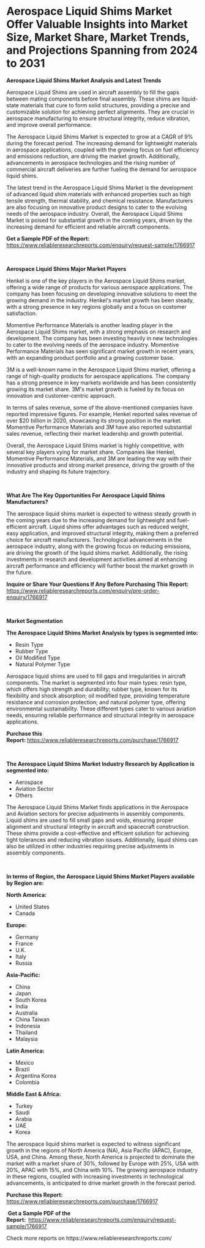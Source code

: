 <p><h1>Aerospace Liquid Shims Market Offer Valuable Insights into Market Size, Market Share, Market Trends, and Projections Spanning from 2024 to 2031</h1></p><p><strong>Aerospace Liquid Shims Market Analysis and Latest Trends</strong></p>
<p><p>Aerospace Liquid Shims are used in aircraft assembly to fill the gaps between mating components before final assembly. These shims are liquid-state materials that cure to form solid structures, providing a precise and customizable solution for achieving perfect alignments. They are crucial in aerospace manufacturing to ensure structural integrity, reduce vibration, and improve overall performance.</p><p>The Aerospace Liquid Shims Market is expected to grow at a CAGR of 9% during the forecast period. The increasing demand for lightweight materials in aerospace applications, coupled with the growing focus on fuel efficiency and emissions reduction, are driving the market growth. Additionally, advancements in aerospace technologies and the rising number of commercial aircraft deliveries are further fueling the demand for aerospace liquid shims.</p><p>The latest trend in the Aerospace Liquid Shims Market is the development of advanced liquid shim materials with enhanced properties such as high tensile strength, thermal stability, and chemical resistance. Manufacturers are also focusing on innovative product designs to cater to the evolving needs of the aerospace industry. Overall, the Aerospace Liquid Shims Market is poised for substantial growth in the coming years, driven by the increasing demand for efficient and reliable aircraft components.</p></p>
<p><strong>Get a Sample PDF of the Report:&nbsp;</strong> <a href="https://www.reliableresearchreports.com/enquiry/request-sample/1766917">https://www.reliableresearchreports.com/enquiry/request-sample/1766917</a></p>
<p>&nbsp;</p>
<p><strong>Aerospace Liquid Shims Major Market Players</strong></p>
<p><p>Henkel is one of the key players in the Aerospace Liquid Shims market, offering a wide range of products for various aerospace applications. The company has been focusing on developing innovative solutions to meet the growing demand in the industry. Henkel's market growth has been steady, with a strong presence in key regions globally and a focus on customer satisfaction.</p><p>Momentive Performance Materials is another leading player in the Aerospace Liquid Shims market, with a strong emphasis on research and development. The company has been investing heavily in new technologies to cater to the evolving needs of the aerospace industry. Momentive Performance Materials has seen significant market growth in recent years, with an expanding product portfolio and a growing customer base.</p><p>3M is a well-known name in the Aerospace Liquid Shims market, offering a range of high-quality products for aerospace applications. The company has a strong presence in key markets worldwide and has been consistently growing its market share. 3M's market growth is fueled by its focus on innovation and customer-centric approach.</p><p>In terms of sales revenue, some of the above-mentioned companies have reported impressive figures. For example, Henkel reported sales revenue of over $20 billion in 2020, showcasing its strong position in the market. Momentive Performance Materials and 3M have also reported substantial sales revenue, reflecting their market leadership and growth potential.</p><p>Overall, the Aerospace Liquid Shims market is highly competitive, with several key players vying for market share. Companies like Henkel, Momentive Performance Materials, and 3M are leading the way with their innovative products and strong market presence, driving the growth of the industry and shaping its future trajectory.</p></p>
<p>&nbsp;</p>
<p><strong>What Are The Key Opportunities For Aerospace Liquid Shims Manufacturers?</strong></p>
<p><p>The aerospace liquid shims market is expected to witness steady growth in the coming years due to the increasing demand for lightweight and fuel-efficient aircraft. Liquid shims offer advantages such as reduced weight, easy application, and improved structural integrity, making them a preferred choice for aircraft manufacturers. Technological advancements in the aerospace industry, along with the growing focus on reducing emissions, are driving the growth of the liquid shims market. Additionally, the rising investments in research and development activities aimed at enhancing aircraft performance and efficiency will further boost the market growth in the future.</p></p>
<p><strong>Inquire or Share Your Questions If Any Before Purchasing This Report:</strong> <a href="https://www.reliableresearchreports.com/enquiry/pre-order-enquiry/1766917">https://www.reliableresearchreports.com/enquiry/pre-order-enquiry/1766917</a></p>
<p>&nbsp;</p>
<p><strong>Market Segmentation</strong></p>
<p><strong>The Aerospace Liquid Shims Market Analysis by types is segmented into:</strong></p>
<p><ul><li>Resin Type</li><li>Rubber Type</li><li>Oil Modified Type</li><li>Natural Polymer Type</li></ul></p>
<p><p>Aerospace liquid shims are used to fill gaps and irregularities in aircraft components. The market is segmented into four main types: resin type, which offers high strength and durability; rubber type, known for its flexibility and shock absorption; oil modified type, providing temperature resistance and corrosion protection; and natural polymer type, offering environmental sustainability. These different types cater to various aviation needs, ensuring reliable performance and structural integrity in aerospace applications.</p></p>
<p><strong>Purchase this Report:&nbsp;</strong><a href="https://www.reliableresearchreports.com/purchase/1766917">https://www.reliableresearchreports.com/purchase/1766917</a></p>
<p>&nbsp;</p>
<p><strong>The Aerospace Liquid Shims Market Industry Research by Application is segmented into:</strong></p>
<p><ul><li>Aerospace</li><li>Aviation Sector</li><li>Others</li></ul></p>
<p><p>The Aerospace Liquid Shims Market finds applications in the Aerospace and Aviation sectors for precise adjustments in assembly components. Liquid shims are used to fill small gaps and voids, ensuring proper alignment and structural integrity in aircraft and spacecraft construction. These shims provide a cost-effective and efficient solution for achieving tight tolerances and reducing vibration issues. Additionally, liquid shims can also be utilized in other industries requiring precise adjustments in assembly components.</p></p>
<p>&nbsp;</p>
<p><strong>In terms of Region, the Aerospace Liquid Shims Market Players available by Region are:</strong></p>
<p>
    <p> <strong> North America: </strong>
        <ul>
            <li>United States</li>
            <li>Canada</li>
        </ul>
        </p> 
    <p> <strong> Europe: </strong>
        <ul>
            <li>Germany</li>
            <li>France</li>
            <li>U.K.</li>
            <li>Italy</li>
            <li>Russia</li>
        </ul>
        </p> 
    <p> <strong> Asia-Pacific: </strong>
        <ul>
            <li>China</li>
            <li>Japan</li>
            <li>South Korea</li>
            <li>India</li>
            <li>Australia</li>
            <li>China Taiwan</li>
            <li>Indonesia</li>
            <li>Thailand</li>
            <li>Malaysia</li>
        </ul>
        </p> 
    <p> <strong> Latin America: </strong>
        <ul>
            <li>Mexico</li>
            <li>Brazil</li>
            <li>Argentina Korea</li>
            <li>Colombia</li>
        </ul>
        </p> 
    <p> <strong> Middle East & Africa: </strong>
        <ul>
            <li>Turkey</li>
            <li>Saudi</li>
            <li>Arabia</li>
            <li>UAE</li>
            <li>Korea</li>
        </ul>
    </p>
    </p>
<p><p>The aerospace liquid shims market is expected to witness significant growth in the regions of North America (NA), Asia Pacific (APAC), Europe, USA, and China. Among these, North America is projected to dominate the market with a market share of 30%, followed by Europe with 25%, USA with 20%, APAC with 15%, and China with 10%. The growing aerospace industry in these regions, coupled with increasing investments in technological advancements, is anticipated to drive market growth in the forecast period.</p></p>
<p><strong>Purchase this Report: </strong><a href="https://www.reliableresearchreports.com/purchase/1766917">https://www.reliableresearchreports.com/purchase/1766917</a></p>
<p>&nbsp;<strong>Get a Sample PDF of the Report:&nbsp;&nbsp;</strong><a href="https://www.reliableresearchreports.com/enquiry/request-sample/1766917">https://www.reliableresearchreports.com/enquiry/request-sample/1766917</a></p>
<p><strong></strong></p>
<p>Check more reports on https://www.reliableresearchreports.com/</p>